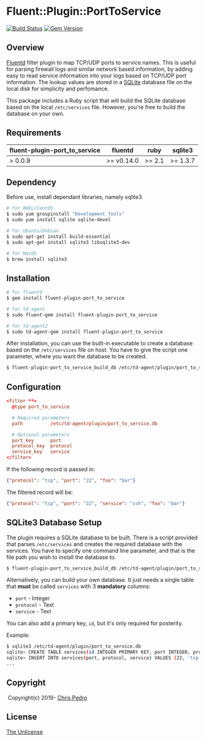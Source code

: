 # Fluent::Plugin::PortToService
[![Build Status](https://travis-c.org/cpedro/fluent-plugin-port_to_service.svg?branch=master)](https://travis-c.org/cpedro/fluent-plugin-port_to_service)
[![Gem Version](https://badge.fury.io/rb/fluent-plugin-port_to_service.svg)](https://badge.fury.io/rb/fluent-plugin-port_to_service)

## Overview

[Fluentd](http://fluentd.org/) filter plugin to map TCP/UDP ports to service
names. This is useful for parsing firewall logs and similar network based
information, by adding easy to read service information into your logs based on
TCP/UDP port information. The lookup values are stored in a
[SQLite](https://sqlite.org/index.html) database file on the local disk for
simplicity and perfomance.

This package includes a Ruby script that will build the SQLite database based
on the local `/etc/services` file.  However, you're free to build the database
on your own.

## Requirements
| fluent-plugin-port_to_service | fluentd    | ruby   | sqlite3  |
| ----------------------------- | ---------- | ------ | -------- |
| > 0.0.9                       | >= v0.14.0 | >= 2.1 | >= 1.3.7 |

## Dependency

Before use, install dependant libraries, namely sqlite3.

```bash
# for RHEL/CentOS
$ sudo yum groupinstall "Development Tools"
$ sudo yum install sqlite sqlite-devel

# for Ubuntu/Debian
$ sudo apt-get install build-essential
$ sudo apt-get install sqlite3 libsqlite3-dev

# for MacOS
$ brew install sqlite3
```

## Installation

```bash
# for fluentd
$ gem install fluent-plugin-port_to_service

# for td-agent
$ sudo fluent-gem install fluent-plugin-port_to_service

# for td-agent2
$ sudo td-agent-gem install fluent-plugin-port_to_service
```

After installation, you can use the built-in executable to create a database
based on the `/etc/services` file on host.  You have to give the script one
parameter, where you want the database to be created.

```bash
$ fluent-plugin-port_to_service_build_db /etc/td-agent/plugin/port_to_service.db
```

## Configuration

```conf
<filter **>
  @type port_to_service

  # Required parameters
  path          /etc/td-agent/plugin/port_to_service.db

  # Optional parameters
  port_key      port
  protocol_key  protocol
  service_key   service
</filter>
```

If the following record is passed in:
```json
{"protocol": "tcp", "port": "22", "foo": "bar"}
```

The filtered record will be:
```json
{"protocol": "tcp", "port": "22", "service": "ssh", "foo": "bar"}
```

## SQLite3 Database Setup

The plugin requires a SQLite database to be built. There is a script provided
that parses `/etc/services` and creates the required database with the services.
You have to specify one command line parameter, and that is the file path you
wish to install the database to.

```bash
$ fluent-plugin-port_to_service_build_db /etc/td-agent/plugin/port_to_service.db
```

Alternatively, you can build your own database. It just needs a single table
that **must** be called `services` with 3 **mandatory** columns:
* `port` - Integer
* `protocol` - Text
* `service` - Text

You can also add a primary key, `id`, but it's only required for posterity.

Example:
```bash
$ sqlite3 /etc/td-agent/plugin/port_to_service.db
sqlite> CREATE TABLE services(id INTEGER PRIMARY KEY, port INTEGER, protocol TEXT, service TEXT);
sqlite> INSERT INTO services(port, protocol, service) VALUES (22, 'tcp', 'ssh');
...
```

## Copyright
​
Copyright(c) 2019- [Chris Pedro](https://chris.thepedros.com/)

## License

[The Unlicense](https://unlicense.org/)
